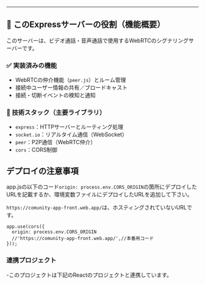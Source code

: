 ---

## 🧠 このExpressサーバーの役割（機能概要）

このサーバーは、ビデオ通話・音声通話で使用するWebRTCのシグナリングサーバーです。

### ✅ 実装済みの機能

- WebRTCの仲介機能（`peer.js`）とルーム管理
- 接続中ユーザー情報の共有／ブロードキャスト
- 接続・切断イベントの検知と通知

### 🔧 技術スタック（主要ライブラリ）

- `express`：HTTPサーバーとルーティング処理
- `socket.io`：リアルタイム通信（WebSocket）
- `peer`：P2P通信（WebRTC仲介）
- `cors`：CORS制御

## デプロイの注意事項 

app.jsの以下のコード```origin: process.env.CORS_ORIGIN```の箇所にデプロイしたURLを記載するか、環境変数ファイルにデプロイしたURLを追加して下さい。　

```https://comunity-app-front.web.app/```は、ホスティングされていないURLです。

```
app.use(cors({
  origin: process.env.CORS_ORIGIN
  //'https://comunity-app-front.web.app/',//本番用コード
}));
```

### 連携プロジェクト

-このプロジェクトは下記のReactのプロジェクトと連携しています。


